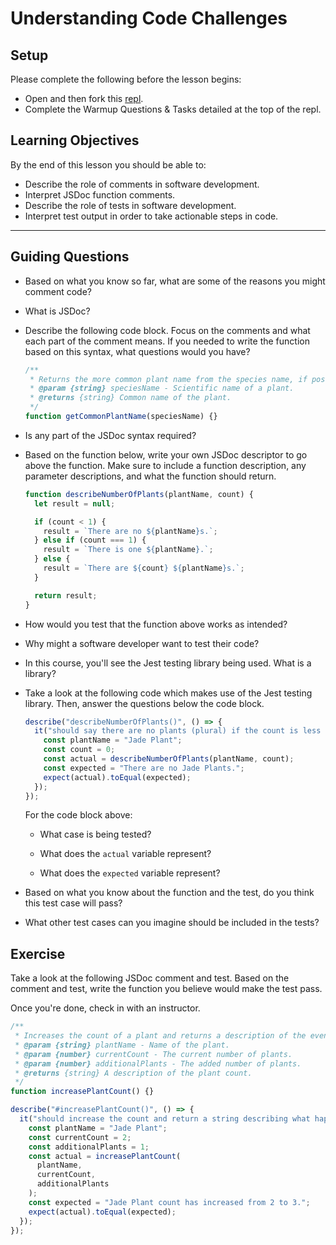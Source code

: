 # Understanding Code Challenges

## Setup

Please complete the following before the lesson begins:

- Open and then fork this [repl](https://replit.com/@Pursuit/Warmup-Understanding-Code-Challenges).
- Complete the Warmup Questions & Tasks detailed at the top of the repl.

## Learning Objectives

By the end of this lesson you should be able to:

- Describe the role of comments in software development.
- Interpret JSDoc function comments.
- Describe the role of tests in software development.
- Interpret test output in order to take actionable steps in code.

---

## Guiding Questions

- Based on what you know so far, what are some of the reasons you might comment code?

- What is JSDoc?

- Describe the following code block. Focus on the comments and what each part of the comment means. If you needed to write the function based on this syntax, what questions would you have?

  ```js
  /**
   * Returns the more common plant name from the species name, if possible.
   * @param {string} speciesName - Scientific name of a plant.
   * @returns {string} Common name of the plant.
   */
  function getCommonPlantName(speciesName) {}
  ```

- Is any part of the JSDoc syntax required?

- Based on the function below, write your own JSDoc descriptor to go above the function. Make sure to include a function description, any parameter descriptions, and what the function should return.

  ```js
  function describeNumberOfPlants(plantName, count) {
    let result = null;

    if (count < 1) {
      result = `There are no ${plantName}s.`;
    } else if (count === 1) {
      result = `There is one ${plantName}.`;
    } else {
      result = `There are ${count} ${plantName}s.`;
    }

    return result;
  }
  ```

- How would you test that the function above works as intended?

- Why might a software developer want to test their code?

- In this course, you'll see the Jest testing library being used. What is a library?

- Take a look at the following code which makes use of the Jest testing library. Then, answer the questions below the code block.

  ```js
  describe("describeNumberOfPlants()", () => {
    it("should say there are no plants (plural) if the count is less than 1", () => {
      const plantName = "Jade Plant";
      const count = 0;
      const actual = describeNumberOfPlants(plantName, count);
      const expected = "There are no Jade Plants.";
      expect(actual).toEqual(expected);
    });
  });
  ```

  For the code block above:

  - What case is being tested?

  - What does the `actual` variable represent?

  - What does the `expected` variable represent?

- Based on what you know about the function and the test, do you think this test case will pass?

- What other test cases can you imagine should be included in the tests?

## Exercise

Take a look at the following JSDoc comment and test. Based on the comment and test, write the function you believe would make the test pass.

Once you're done, check in with an instructor.

```js
/**
 * Increases the count of a plant and returns a description of the event.
 * @param {string} plantName - Name of the plant.
 * @param {number} currentCount - The current number of plants.
 * @param {number} additionalPlants - The added number of plants.
 * @returns {string} A description of the plant count.
 */
function increasePlantCount() {}
```

```js
describe("#increasePlantCount()", () => {
  it("should increase the count and return a string describing what happened", () => {
    const plantName = "Jade Plant";
    const currentCount = 2;
    const additionalPlants = 1;
    const actual = increasePlantCount(
      plantName,
      currentCount,
      additionalPlants
    );
    const expected = "Jade Plant count has increased from 2 to 3.";
    expect(actual).toEqual(expected);
  });
});
```
